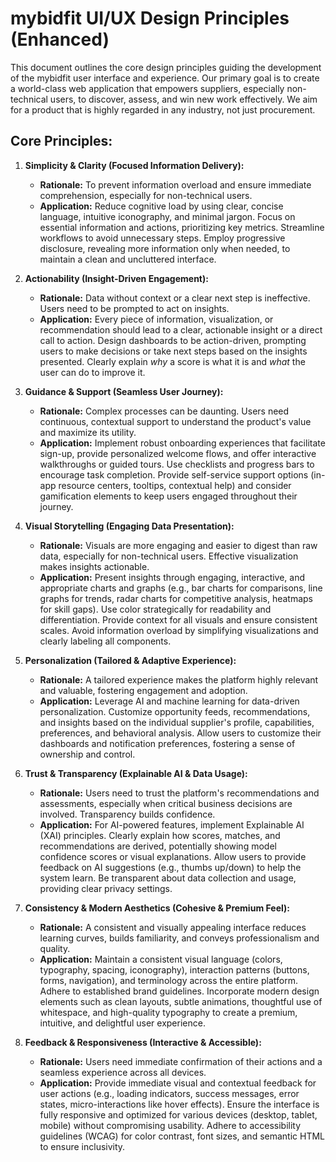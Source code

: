 # mybidfit UI/UX Design Principles (Enhanced)

This document outlines the core design principles guiding the development of the mybidfit user interface and experience. Our primary goal is to create a world-class web application that empowers suppliers, especially non-technical users, to discover, assess, and win new work effectively. We aim for a product that is highly regarded in any industry, not just procurement.

## Core Principles:

1.  **Simplicity & Clarity (Focused Information Delivery):**
    *   **Rationale:** To prevent information overload and ensure immediate comprehension, especially for non-technical users.
    *   **Application:** Reduce cognitive load by using clear, concise language, intuitive iconography, and minimal jargon. Focus on essential information and actions, prioritizing key metrics. Streamline workflows to avoid unnecessary steps. Employ progressive disclosure, revealing more information only when needed, to maintain a clean and uncluttered interface.

2.  **Actionability (Insight-Driven Engagement):**
    *   **Rationale:** Data without context or a clear next step is ineffective. Users need to be prompted to act on insights.
    *   **Application:** Every piece of information, visualization, or recommendation should lead to a clear, actionable insight or a direct call to action. Design dashboards to be action-driven, prompting users to make decisions or take next steps based on the insights presented. Clearly explain *why* a score is what it is and *what* the user can do to improve it.

3.  **Guidance & Support (Seamless User Journey):**
    *   **Rationale:** Complex processes can be daunting. Users need continuous, contextual support to understand the product's value and maximize its utility.
    *   **Application:** Implement robust onboarding experiences that facilitate sign-up, provide personalized welcome flows, and offer interactive walkthroughs or guided tours. Use checklists and progress bars to encourage task completion. Provide self-service support options (in-app resource centers, tooltips, contextual help) and consider gamification elements to keep users engaged throughout their journey.

4.  **Visual Storytelling (Engaging Data Presentation):**
    *   **Rationale:** Visuals are more engaging and easier to digest than raw data, especially for non-technical users. Effective visualization makes insights actionable.
    *   **Application:** Present insights through engaging, interactive, and appropriate charts and graphs (e.g., bar charts for comparisons, line graphs for trends, radar charts for competitive analysis, heatmaps for skill gaps). Use color strategically for readability and differentiation. Provide context for all visuals and ensure consistent scales. Avoid information overload by simplifying visualizations and clearly labeling all components.

5.  **Personalization (Tailored & Adaptive Experience):**
    *   **Rationale:** A tailored experience makes the platform highly relevant and valuable, fostering engagement and adoption.
    *   **Application:** Leverage AI and machine learning for data-driven personalization. Customize opportunity feeds, recommendations, and insights based on the individual supplier's profile, capabilities, preferences, and behavioral analysis. Allow users to customize their dashboards and notification preferences, fostering a sense of ownership and control.

6.  **Trust & Transparency (Explainable AI & Data Usage):**
    *   **Rationale:** Users need to trust the platform's recommendations and assessments, especially when critical business decisions are involved. Transparency builds confidence.
    *   **Application:** For AI-powered features, implement Explainable AI (XAI) principles. Clearly explain how scores, matches, and recommendations are derived, potentially showing model confidence scores or visual explanations. Allow users to provide feedback on AI suggestions (e.g., thumbs up/down) to help the system learn. Be transparent about data collection and usage, providing clear privacy settings.

7.  **Consistency & Modern Aesthetics (Cohesive & Premium Feel):**
    *   **Rationale:** A consistent and visually appealing interface reduces learning curves, builds familiarity, and conveys professionalism and quality.
    *   **Application:** Maintain a consistent visual language (colors, typography, spacing, iconography), interaction patterns (buttons, forms, navigation), and terminology across the entire platform. Adhere to established brand guidelines. Incorporate modern design elements such as clean layouts, subtle animations, thoughtful use of whitespace, and high-quality typography to create a premium, intuitive, and delightful user experience.

8.  **Feedback & Responsiveness (Interactive & Accessible):**
    *   **Rationale:** Users need immediate confirmation of their actions and a seamless experience across all devices.
    *   **Application:** Provide immediate visual and contextual feedback for user actions (e.g., loading indicators, success messages, error states, micro-interactions like hover effects). Ensure the interface is fully responsive and optimized for various devices (desktop, tablet, mobile) without compromising usability. Adhere to accessibility guidelines (WCAG) for color contrast, font sizes, and semantic HTML to ensure inclusivity.